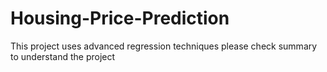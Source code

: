 # Housing-Price-Prediction<br>

This project uses advanced regression techniques please check summary to understand the project
